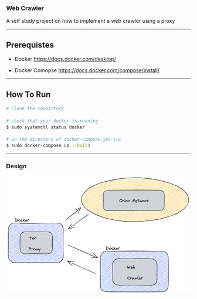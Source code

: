 ### Web Crawler

A self study project on how to implement a web crawler using a proxy

---

## Prerequistes

* Docker https://docs.docker.com/desktop/

* Docker Comopse https://docs.docker.com/compose/install/

---

## How To Run


```bash
# clone the repository

# check that your docker is running
$ sudo systemctl status docker

# on the directory of docker-compose.yml run
$ sudo docker-compose up --build
```

---

### Design

![design](./design.png)
